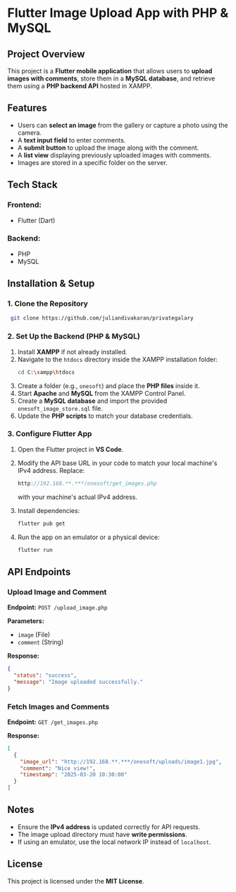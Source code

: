 # Flutter Image Upload App with PHP & MySQL

## Project Overview
This project is a **Flutter mobile application** that allows users to **upload images with comments**, store them in a **MySQL database**, and retrieve them using a **PHP backend API** hosted in XAMPP.

## Features
- Users can **select an image** from the gallery or capture a photo using the camera.
- A **text input field** to enter comments.
- A **submit button** to upload the image along with the comment.
- A **list view** displaying previously uploaded images with comments.
- Images are stored in a specific folder on the server.

## Tech Stack
### Frontend:
- Flutter (Dart)

### Backend:
- PHP
- MySQL

## Installation & Setup
### 1. Clone the Repository
```bash
 git clone https://github.com/juliandivakaran/privategalary
```

### 2. Set Up the Backend (PHP & MySQL)
1. Install **XAMPP** if not already installed.
2. Navigate to the `htdocs` directory inside the XAMPP installation folder:
   ```bash
   cd C:\xampp\htdocs
   ```
3. Create a folder (e.g., `onesoft`) and place the **PHP files** inside it.
4. Start **Apache** and **MySQL** from the XAMPP Control Panel.
5. Create a **MySQL database** and import the provided `onesoft_image_store.sql` file.
6. Update the **PHP scripts** to match your database credentials.

### 3. Configure Flutter App
1. Open the Flutter project in **VS Code**.
2. Modify the API base URL in your code to match your local machine's IPv4 address. Replace:
   ```dart
   http://192.168.**.***/onesoft/get_images.php
   ```
   with your machine's actual IPv4 address.

3. Install dependencies:
   ```bash
   flutter pub get
   ```
4. Run the app on an emulator or a physical device:
   ```bash
   flutter run
   ```

## API Endpoints
### Upload Image and Comment
**Endpoint:** `POST /upload_image.php`

**Parameters:**
- `image` (File)
- `comment` (String)

**Response:**
```json
{
  "status": "success",
  "message": "Image uploaded successfully."
}
```

### Fetch Images and Comments
**Endpoint:** `GET /get_images.php`

**Response:**
```json
[
  {
    "image_url": "http://192.168.**.***/onesoft/uploads/image1.jpg",
    "comment": "Nice view!",
    "timestamp": "2025-03-20 10:30:00"
  }
]
```

## Notes
- Ensure the **IPv4 address** is updated correctly for API requests.
- The image upload directory must have **write permissions**.
- If using an emulator, use the local network IP instead of `localhost`.

## License
This project is licensed under the **MIT License**.

